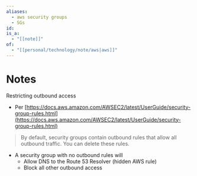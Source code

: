 ```yaml
---
aliases:
  - aws security groups
  - SGs
id: 
is_a:
  - "[[note]]"
of:
  - "[[personal/technology/note/aws|aws]]"
---
```

# Notes
Restricting outbound access
- Per [https://docs.aws.amazon.com/AWSEC2/latest/UserGuide/security-group-rules.html](https://docs.aws.amazon.com/AWSEC2/latest/UserGuide/security-group-rules.html)
> By default, security groups contain outbound rules that allow all outbound traffic. You can delete these rules.
- A security group with no outbound rules will
	- Allow DNS to the Route 53 Resolver (hidden AWS rule)
	- Block all other outbound access
